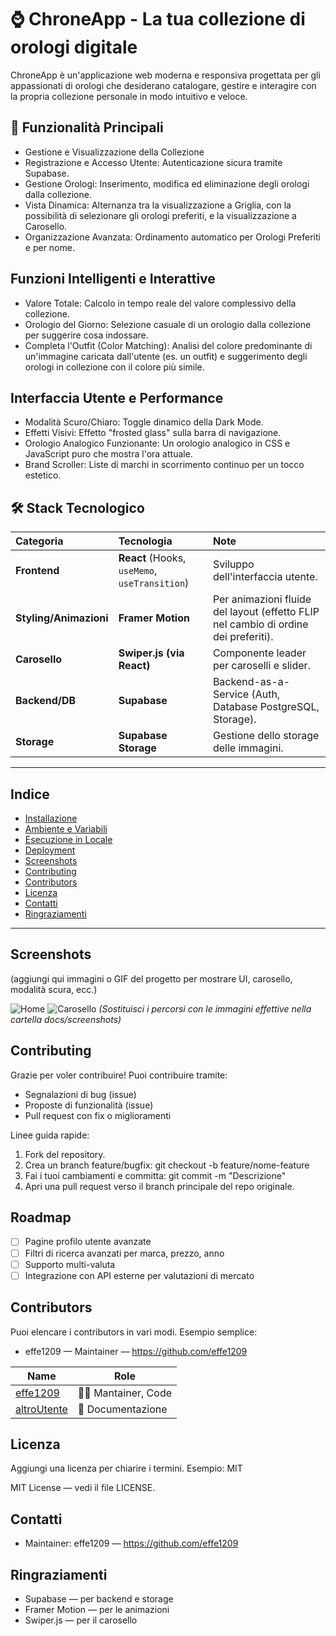 # ⌚ ChroneApp - La tua collezione di orologi digitale

ChroneApp è un'applicazione web moderna e responsiva progettata per gli appassionati di orologi che desiderano catalogare, gestire e interagire con la propria collezione personale in modo intuitivo e veloce.

## 🚀 Funzionalità Principali
- Gestione e Visualizzazione della Collezione
- Registrazione e Accesso Utente: Autenticazione sicura tramite Supabase.
- Gestione Orologi: Inserimento, modifica ed eliminazione degli orologi dalla collezione.
- Vista Dinamica: Alternanza tra la visualizzazione a Griglia, con la possibilità di selezionare gli orologi preferiti, e la visualizzazione a Carosello.
- Organizzazione Avanzata: Ordinamento automatico per Orologi Preferiti e per nome.

## Funzioni Intelligenti e Interattive
- Valore Totale: Calcolo in tempo reale del valore complessivo della collezione.
- Orologio del Giorno: Selezione casuale di un orologio dalla collezione per suggerire cosa indossare.
- Completa l'Outfit (Color Matching): Analisi del colore predominante di un'immagine caricata dall'utente (es. un outfit) e suggerimento degli orologi in collezione con il colore più simile.

## Interfaccia Utente e Performance
- Modalità Scuro/Chiaro: Toggle dinamico della Dark Mode.
- Effetti Visivi: Effetto "frosted glass" sulla barra di navigazione.
- Orologio Analogico Funzionante: Un orologio analogico in CSS e JavaScript puro che mostra l'ora attuale.
- Brand Scroller: Liste di marchi in scorrimento continuo per un tocco estetico.

## 🛠️ Stack Tecnologico

| Categoria | Tecnologia | Note |
| :--- | :--- | :--- |
| **Frontend** | **React** (Hooks, `useMemo`, `useTransition`) | Sviluppo dell'interfaccia utente. |
| **Styling/Animazioni** | **Framer Motion** | Per animazioni fluide del layout (effetto FLIP nel cambio di ordine dei preferiti). |
| **Carosello** | **Swiper.js (via React)** | Componente leader per caroselli e slider. |
| **Backend/DB** | **Supabase** | Backend-as-a-Service (Auth, Database PostgreSQL, Storage). |
| **Storage** | **Supabase Storage** | Gestione dello storage delle immagini. |

---

## Indice
- [Installazione](#installazione)
- [Ambiente e Variabili](#ambiente-e-variabili)
- [Esecuzione in Locale](#esecuzione-in-locale)
- [Deployment](#deployment)
- [Screenshots](#screenshots)
- [Contributing](#contributing)
- [Contributors](#contributors)
- [Licenza](#licenza)
- [Contatti](#contatti)
- [Ringraziamenti](#ringraziamenti)

---
## Screenshots

(aggiungi qui immagini o GIF del progetto per mostrare UI, carosello, modalità scura, ecc.)

![Home](./docs/screenshots/home.png)
![Carosello](./docs/screenshots/carousel.png)
*(Sostituisci i percorsi con le immagini effettive nella cartella docs/screenshots)*

## Contributing

Grazie per voler contribuire! Puoi contribuire tramite:
- Segnalazioni di bug (issue)
- Proposte di funzionalità (issue)
- Pull request con fix o miglioramenti

Linee guida rapide:
1. Fork del repository.
2. Crea un branch feature/bugfix: git checkout -b feature/nome-feature
3. Fai i tuoi cambiamenti e committa: git commit -m "Descrizione"
4. Apri una pull request verso il branch principale del repo originale.


## Roadmap

- [ ] Pagine profilo utente avanzate
- [ ] Filtri di ricerca avanzati per marca, prezzo, anno
- [ ] Supporto multi-valuta
- [ ] Integrazione con API esterne per valutazioni di mercato

## Contributors

Puoi elencare i contributors in vari modi. Esempio semplice:

- effe1209 — Maintainer — https://github.com/effe1209

<!-- ALL-CONTRIBUTORS-LIST:START - Do not remove or modify this section -->
<!-- prettier-ignore-start -->
<!-- markdownlint-disable -->
| Name | Role |
| --- | --- |
| [effe1209](https://github.com/effe1209) | 👨‍💻 Mantainer, Code |
| [altroUtente](https://github.com/altroUtente) | 📝 Documentazione |
<!-- markdownlint-enable -->
<!-- prettier-ignore-end -->
<!-- ALL-CONTRIBUTORS-LIST:END -->

## Licenza

Aggiungi una licenza per chiarire i termini. Esempio: MIT

MIT License — vedi il file LICENSE.

## Contatti

- Maintainer: effe1209 — https://github.com/effe1209

## Ringraziamenti

- Supabase — per backend e storage
- Framer Motion — per le animazioni
- Swiper.js — per il carosello
